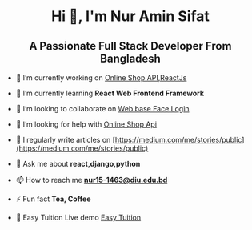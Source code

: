 <h1 align="center">Hi 👋, I'm Nur Amin Sifat</h1>
<h2 align="center">A Passionate Full Stack Developer From Bangladesh</h3>

- 🔭 I’m currently working on [Online Shop API,ReactJs](https://github.com/NurAminSifatTanha/shop_management_system_api)

- 🌱 I’m currently learning **React Web Frontend Framework**

- 👯 I’m looking to collaborate on [Web base Face Login](https://github.com/NurAminSifatTanha/Face-recognition-registration-and-login-system-OpenCv-Django)

- 🤝 I’m looking for help with [Online Shop Api](https://github.com/NurAminSifatTanha/shop_management_system_api)

- 📝 I regularly write articles on [https://medium.com/me/stories/public](https://medium.com/me/stories/public)

- 💬 Ask me about **react,django,python**

- 📫 How to reach me **nur15-1463@diu.edu.bd**

- ⚡ Fun fact **Tea, Coffee**
-  🔭 Easy Tuition Live demo  [Easy Tuition](https://etuition.herokuapp.com/)

